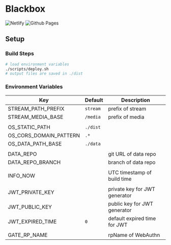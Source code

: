 # Blackbox

![Netlify](https://api.netlify.com/api/v1/badges/24ab316e-e4b2-4571-b324-46837fd5996a/deploy-status)
![Github Pages](https://github.com/P4SSER8Y/p4sser8y.github.io/actions/workflows/page.yml/badge.svg?branch=ocean)

## Setup

### Build Steps

```bash
# load environment variables
./scripts/deploy.sh
# output files are saved in ./dist
```

### Environment Variables

| Key                    | Default  | Description                   |
| ---------------------- | -------- | ----------------------------- |
| STREAM_PATH_PREFIX     | `stream` | prefix of stream              |
| STREAM_MEDIA_BASE      | `/media` | prefix of media               |
|                        |          |                               |
| OS_STATIC_PATH         | `./dist` |                               |
| OS_CORS_DOMAIN_PATTERN | `.*`     |                               |
| OS_DATA_PATH_BASE      | `./data` |                               |
|                        |          |                               |
| DATA_REPO              | ` `      | git URL of data repo          |
| DATA_REPO_BRANCH       | ` `      | branch of data repo           |
|                        |          |                               |
| INFO_NOW               | ` `      | UTC timestamp of build time   |
|                        |          |                               |
| JWT_PRIVATE_KEY        | ` `      | private key for JWT generator |
| JWT_PUBLIC_KEY         | ` `      | public key for JWT generator  |
| JWT_EXPIRED_TIME       | `0`      | default expired time for JWT  |
|                        |          |                               |
| GATE_RP_NAME           | ` `      | rpName of WebAuthn            |

